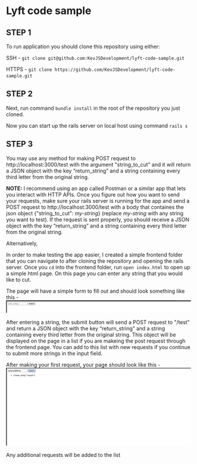 # Lyft code sample

## STEP 1
To run application you should clone this repository using either:

SSH - `git clone git@github.com:KevJSDevelopment/lyft-code-sample.git`

HTTPS - `git clone https://github.com/KevJSDevelopment/lyft-code-sample.git`

## STEP 2

Next, run command `bundle install` in the root of the repository you just cloned.

Now you can start up the rails server on local host using command `rails s`

## STEP 3

You may use any method for making POST request to http://localhost:3000/test with the argument "string_to_cut" and it will return a JSON object with the key “return_string” and a string containing every third letter from the original string. 

**NOTE:**
I recommend using an app called Postman or a similar app that lets you interact with HTTP APIs. Once you figure out how you want to send your requests, make sure your rails server is running for the app and send a POST request to http://localhost:3000/test with a body that containes the json object {"string_to_cut": *my-string*} (replace *my-string* with any string you want to test). If the request is sent properly, you should receive a JSON object with the key “return_string” and a string containing every third letter from the original string. 

Alternatively,

In order to make testing the app easier, I created a simple frontend folder that you can navigate to after cloning the repository and opening the rails server. Once you `cd` into the frontend folder, run `open index.html` to open up a simple html page. On this page you can enter any string that you would like to cut. 

The page will have a simple form to fill out and should look something like this -
![Alt text](lyft-sample-before-test.png?raw=true)

After entering a string, the submit button will send a POST request to "/test" and return a JSON object with the key “return_string” and a string containing every third letter from the original string. This object will be displayed on the page in a list if you are makeing the post request through the frontend page. You can add to this list with new requests if you continue to submit more strings in the input field.

After making your first request, your page should look like this -
![Alt text](lyft-sample-string-test.png?raw=true)

Any additional requests will be added to the list